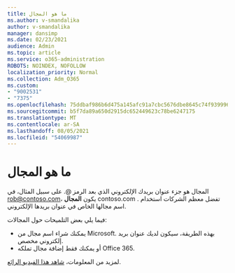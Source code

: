 ```yaml
---
title: ما هو المجال
ms.author: v-smandalika
author: v-smandalika
manager: dansimp
ms.date: 02/23/2021
audience: Admin
ms.topic: article
ms.service: o365-administration
ROBOTS: NOINDEX, NOFOLLOW
localization_priority: Normal
ms.collection: Adm_O365
ms.custom:
- "9002531"
- "7375"
ms.openlocfilehash: 75ddbaf986b6d475a145afc91a7cbc5676dbe8645c74f9399969c78be5d0342f
ms.sourcegitcommit: b5f7da89a650d2915dc652449623c78be6247175
ms.translationtype: MT
ms.contentlocale: ar-SA
ms.lasthandoff: 08/05/2021
ms.locfileid: "54069987"
---
```

# <a name="whats-a-domain"></a>ما هو المجال

المجال هو جزء عنوان بريدك الإلكتروني الذي بعد الرمز @. على سبيل المثال، في rob@contoso.com، يكون **المجال** contoso.com . تفضل معظم الشركات استخدام اسم مجالها الخاص في عنوان بريدها الإلكتروني.

فيما يلي بعض التلميحات حول المجالات:

- يمكنك شراء اسم مجال من Microsoft. بهذه الطريقة، سيكون لديك عنوان بريد إلكتروني مخصص.
- أو يمكنك فقط إضافة مجال تملكه Office 365.

لمزيد من المعلومات، [شاهد هذا الفيديو الرائع](https://www.youtube.com/watch).